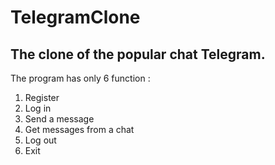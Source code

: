 # TelegramClone
The clone of the popular chat Telegram.
---
The program has only 6 function :
1. Register
2. Log in
3. Send a message
4. Get messages from a chat
5. Log out
6. Exit
